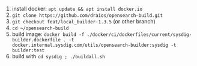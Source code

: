 1. install docker: `apt update && apt install docker.io`
2. `git clone https://github.com/draios/opensearch-build.git`
3. `git checkout feat/local_builder-1.3.5` (or other branch)
4. `cd ~/opensearch-build`
2. build image: `docker build -f ./docker/ci/dockerfiles/current/sysdig-builder.dockerfile . -t docker.internal.sysdig.com/utils/opensearch-builder:sysdig -t
 builder:test`
3. build with `cd sysdig ; ./buildall.sh`
